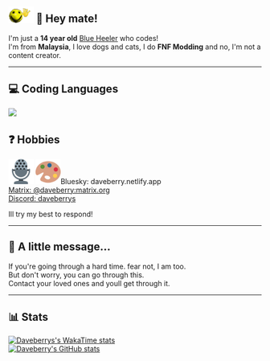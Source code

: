 <h2> 
    <img src="images/wavey.gif" width="50">
    👋 Hey mate!
</h2>

<p>
    I'm just a <b>14 year old</b> <a href="https://en.wikipedia.org/wiki/Australian_Cattle_Dog">Blue Heeler</a> who codes! <br>
    I'm from <b>Malaysia</b>, I love dogs and cats, I do <b>FNF Modding</b> and no, I'm not a content creator.
</p>

---

<h2> 💻 Coding Languages </h2>
<img src="https://skillicons.dev/icons?i=haxeflixel,lua,html,css&theme=dark" href="https://skillicons.dev/">
<h2> ❓ Hobbies </h2>
<img src="images/microphone.png" width="50"> <img src="images/art palette.png" width="50>

---

<h2> 📱 Contact me </h2>
<a href="https://bsky.app/profile/daveberry.netlify.app/">Bluesky: daveberry.netlify.app</a> <br>
<a href="https://daveberry.netlify.app/">Matrix: @daveberry:matrix.org</a> <br>
<a href="https://daveberry.netlify.app/">Discord: daveberrys</a>
<p> Ill try my best to respond! </p>

---

<h2> 💬 A little message... </h2>
<p>
    If you're going through a hard time. fear not, I am too. <br>
    But don't worry, you can go through this. <br>
    Contact your loved ones and youll get through it.
</p>

---
<h2>📊 Stats</h2>

[![Daveberrys's WakaTime stats](https://github-readme-stats.vercel.app/api/wakatime?username=Daveberry&theme=tokyonight&layout=compact)](https://github.com/anuraghazra/github-readme-stats) <br>
[![Daveberry's GitHub stats](https://github-readme-stats.vercel.app/api?username=daveberrys&theme=tokyonight&layout=compact)](https://github.com/anuraghazra/github-readme-stats)
